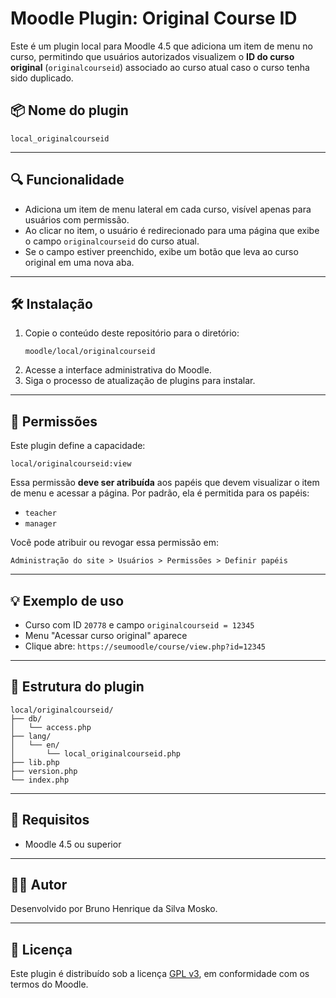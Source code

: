 # Moodle Plugin: Original Course ID

Este é um plugin local para Moodle 4.5 que adiciona um item de menu no curso, permitindo que usuários autorizados visualizem o **ID do curso original** (`originalcourseid`) associado ao curso atual caso o curso tenha sido duplicado.

## 📦 Nome do plugin

`local_originalcourseid`

---

## 🔍 Funcionalidade

- Adiciona um item de menu lateral em cada curso, visível apenas para usuários com permissão.
- Ao clicar no item, o usuário é redirecionado para uma página que exibe o campo `originalcourseid` do curso atual.
- Se o campo estiver preenchido, exibe um botão que leva ao curso original em uma nova aba.

---

## 🛠️ Instalação

1. Copie o conteúdo deste repositório para o diretório:
   ```
   moodle/local/originalcourseid
   ```
2. Acesse a interface administrativa do Moodle.
3. Siga o processo de atualização de plugins para instalar.

---

## 🔐 Permissões

Este plugin define a capacidade:

```
local/originalcourseid:view
```

Essa permissão **deve ser atribuída** aos papéis que devem visualizar o item de menu e acessar a página. Por padrão, ela é permitida para os papéis:

- `teacher`
- `manager`

Você pode atribuir ou revogar essa permissão em:

```
Administração do site > Usuários > Permissões > Definir papéis
```

---

## 💡 Exemplo de uso

- Curso com ID `20778` e campo `originalcourseid = 12345`
- Menu "Acessar curso original" aparece
- Clique abre: `https://seumoodle/course/view.php?id=12345`

---

## 📁 Estrutura do plugin

```plaintext
local/originalcourseid/
├── db/
│   └── access.php
├── lang/
│   └── en/
│       └── local_originalcourseid.php
├── lib.php
├── version.php
└── index.php
```

---

## 📌 Requisitos

- Moodle 4.5 ou superior

---

## 🧑‍💻 Autor

Desenvolvido por Bruno Henrique da Silva Mosko.

---

## 📄 Licença

Este plugin é distribuído sob a licença [GPL v3](https://www.gnu.org/licenses/gpl-3.0.html), em conformidade com os termos do Moodle.
